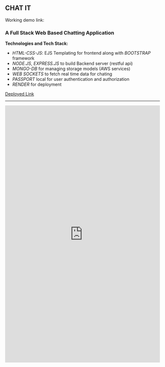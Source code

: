 <h2>CHAT IT</h2> 
Working demo link: 
<h3>A Full Stack Web Based Chatting Application</h3>
<p><b>Technologies and Tech Stack:</b></p>
<ul>
  <li><em>HTML-CSS-JS</em>: EJS Templating for frontend along with <em>BOOTSTRAP</em> framework</li>
  <li><em>NODE.JS</em>, <em>EXPRESS.JS</em> to build Backend server (restful api)</li>
  <li><em>MONGO-DB</em> for managing storage models (AWS services)</li>
  <li><em>WEB SOCKETS</em> to fetch real time data for chating</li>
  <li><em>PASSPORT</em> local for user authentication and authorization</li>
  <li><em>RENDER</em> for deployment</li>
</ul>

<a href="https://chatit-eucm.onrender.com">Deployed Link</a>
<hr/>  


<iframe src="https://www.linkedin.com/embed/feed/update/urn:li:ugcPost:7157843582832275456" height="835" width="504" frameborder="0" allowfullscreen="" title="Embedded post"></iframe>
